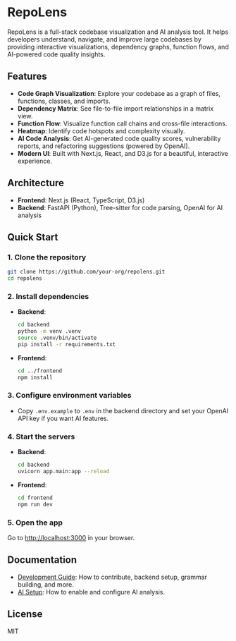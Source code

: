 # RepoLens

RepoLens is a full-stack codebase visualization and AI analysis tool. It helps developers understand, navigate, and improve large codebases by providing interactive visualizations, dependency graphs, function flows, and AI-powered code quality insights.

## Features

- **Code Graph Visualization**: Explore your codebase as a graph of files, functions, classes, and imports.
- **Dependency Matrix**: See file-to-file import relationships in a matrix view.
- **Function Flow**: Visualize function call chains and cross-file interactions.
- **Heatmap**: Identify code hotspots and complexity visually.
- **AI Code Analysis**: Get AI-generated code quality scores, vulnerability reports, and refactoring suggestions (powered by OpenAI).
- **Modern UI**: Built with Next.js, React, and D3.js for a beautiful, interactive experience.

## Architecture

- **Frontend**: Next.js (React, TypeScript, D3.js)
- **Backend**: FastAPI (Python), Tree-sitter for code parsing, OpenAI for AI analysis

## Quick Start

### 1. Clone the repository

```bash
git clone https://github.com/your-org/repolens.git
cd repolens
```

### 2. Install dependencies

- **Backend**:
  ```bash
  cd backend
  python -m venv .venv
  source .venv/bin/activate
  pip install -r requirements.txt
  ```
- **Frontend**:
  ```bash
  cd ../frontend
  npm install
  ```

### 3. Configure environment variables

- Copy `.env.example` to `.env` in the backend directory and set your OpenAI API key if you want AI features.

### 4. Start the servers

- **Backend**:
  ```bash
  cd backend
  uvicorn app.main:app --reload
  ```
- **Frontend**:
  ```bash
  cd frontend
  npm run dev
  ```

### 5. Open the app

Go to [http://localhost:3000](http://localhost:3000) in your browser.

## Documentation

- [Development Guide](backend/DEVELOPMENT.md): How to contribute, backend setup, grammar building, and more.
- [AI Setup](backend/AI_SETUP.md): How to enable and configure AI analysis.

## License

MIT

